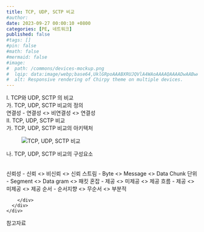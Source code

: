 ```yaml
---
title: TCP, UDP, SCTP 비교
#author: 
date: 2023-09-27 00:00:10 +0800
categories: [PE, 네트워크]
published: false
#tags: []
#pin: false
#math: false
#mermaid: false
#image:
#  path: /commons/devices-mockup.png
#  lqip: data:image/webp;base64,UklGRpoAAABXRUJQVlA4WAoAAAAQAAAADwAABwAAQUxQSDIAAAARL0AmbZurmr57yyIiqE8oiG0bejIYEQTgqiDA9vqnsUSI6H+oAERp2HZ65qP/VIAWAFZQOCBCAAAA8AEAnQEqEAAIAAVAfCWkAALp8sF8rgRgAP7o9FDvMCkMde9PK7euH5M1m6VWoDXf2FkP3BqV0ZYbO6NA/VFIAAAA
#  alt: Responsive rendering of Chirpy theme on multiple devices.
---
```


<div class="post-wrap">
  <div class="para">
    <div class="para-title">
      I. TCP와 UDP, SCTP 의 비교
    </div>
    <div class="para-cntnt">
      <div class="para">
        <div class="para-title">
          가. TCP, UDP, SCTP 비교의 정의
        </div>
        <div class="para-cntnt">
            연결성 - 연결성 &lt;&gt; 비연결성 &lt;&gt; 연결성
        </div>
      </div>
    </div>
  </div>
  
  <div class="para">
    <div class="para-title">
      II. TCP, UDP, SCTP 비교
    </div>
    <div class="para-cntnt">
      <div class="para">
        <div class="para-title">
          가. TCP, UDP, SCTP 비교의 아키텍처
        </div>
        <div class="para-cntnt">
          <figure class="post-figure">
            <img src="/assets/img/posts/TCP,-UDP,-SCTP-비교.png" alt="TCP, UDP, SCTP 비교">
<!--            <figcaption>Source: Unveiling the Metaverse: Exploring Emerging Trends, Multifaceted Perspectives, and Future Challenges</figcaption>-->
          </figure>
        </div>
      </div>
      <div class="para">
        <div class="para-title">
          나. TCP, UDP, SCTP 비교의 구성요소
        </div>
        <div class="para-cntnt">
          <table class="post-table">
          </table>
            신뢰성 - 신뢰 &lt;&gt; 비신뢰 &lt;&gt; 신뢰
  스트림 - Byte &lt;&gt; Message &lt;&gt; Data Chunk
  단위 - Segment &lt;&gt; Data gram &lt;&gt; 패킷
  혼잡 - 제공 &lt;&gt; 미제공 &lt;&gt; 제공
  흐름 - 제공 &lt;&gt; 미제공 &lt;&gt; 제공 
  순서 - 순서지향 &lt;&gt; 무순서 &lt;&gt; 부분적

        </div>
      </div>
    </div>
  </div>

  <div class="refr-wrap">
    <div class="refr-title">
        참고자료
    </div>
    <ol class="refr-list">
    <!--    <li>(나현식, 최대선) <a target="_blank" href="https://scienceon.kisti.re.kr/commons/util/originalView.do?cn=JAKO202225948430499&oCn=JAKO202225948430499&dbt=JAKO&journal=NJOU00291864">메타버스 보안 위협 요소 및 대응 방안 검토</a></li>-->
    <!--    <li>(M. Uddin, S. Manickam, H. Ullah, M. Obaidat and A. Dandoush) <a target="_blank" href="https://ieeexplore.ieee.org/abstract/document/10138386">Unveiling the Metaverse: Exploring Emerging Trends, Multifaceted Perspectives, and Future Challenges</a></li>-->
    </ol>
  </div>
</div>
